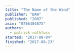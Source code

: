 ```yaml
---
title: "The Name of the Wind"
publisher: "DAW"
published: "2007"
asin: "075640407X"
authors:
  - patrick-rothfuss
started: "2017-08-04"
finished: "2017-08-23"
---
```

